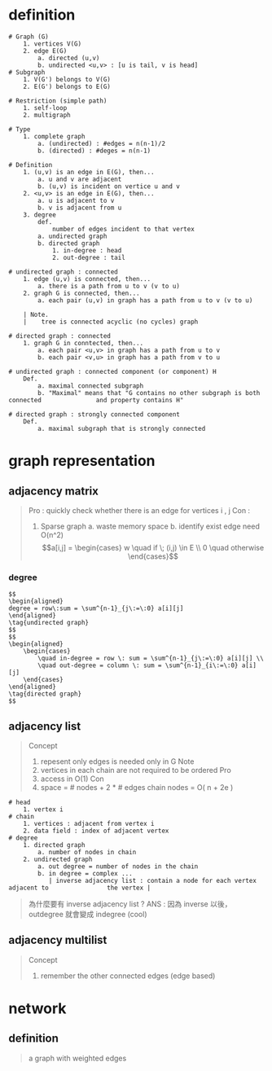 # definition
```
# Graph (G)
	1. vertices V(G)
	2. edge E(G)
		a. directed (u,v)
		b. undirected <u,v> : [u is tail, v is head]
# Subgraph
	1. V(G') belongs to V(G)
	2. E(G') belongs to E(G)		

# Restriction (simple path)
	1. self-loop
	2. multigraph

# Type
	1. complete graph 
		a. (undirected) : #edges = n(n-1)/2
		b. (directed) : #deges = n(n-1)

# Definition
	1. (u,v) is an edge in E(G), then...
		a. u and v are adjacent
		b. (u,v) is incident on vertice u and v 
	2. <u,v> is an edge in E(G), then...
		a. u is adjacent to v
		b. v is adjacent from u
	3. degree
		def.
			number of edges incident to that vertex 
		a. undirected graph
		b. directed graph
			1. in-degree : head
			2. out-degree : tail

# undirected graph : connected
	1. edge (u,v) is connected, then...
		a. there is a path from u to v (v to u)
	2. graph G is connected, then...
		a. each pair (u,v) in graph has a path from u to v (v to u)
	
	| Note. 
	|	 tree is connected acyclic (no cycles) graph

# directed graph : connected
	1. graph G in conntected, then...
		a. each pair <u,v> in graph has a path from u to v
		b. each pair <v,u> in graph has a path from v to u 

# undirected graph : connected component (or component) H
	Def. 
		a. maximal connected subgraph
		b. "Maximal" means that "G contains no other subgraph is both connected               and property contains H"  	

# directed graph : strongly connected component
	Def.
		a. maximal subgraph that is strongly connected
```
# graph representation
## adjacency matrix
> Pro : quickly check whether there is an edge for vertices i ,  j
> Con : 
> 	1.  Sparse graph 
> 		a. waste memory space
> 		b. identify exist edge need O(n^2) 
$$a[i,j] = 
\begin{cases}
w \quad if \; (i,j) \in E \\
0 \quad otherwise
\end{cases}$$
### degree
	$$ 
	\begin{aligned}
	degree = row\:sum = \sum^{n-1}_{j\:=\:0} a[i][j]
	\end{aligned}
	\tag{undirected graph}
	$$
	$$	
	\begin{aligned}
		\begin{cases}
			\quad in-degree = row \: sum = \sum^{n-1}_{j\:=\:0} a[i][j] \\
			\quad out-degree = column \: sum = \sum^{n-1}_{i\:=\:0} a[i][j]
		\end{cases}
	\end{aligned}
	\tag{directed graph}
	$$

## adjacency list
> Concept
> 	1.  repesent only edges is needed only in G
> Note
> 	1.  vertices in each chain are not required to be ordered
> Pro
> 	1.  access in O(1)
> Con
> 	1. space = # nodes + 2 * # edges chain nodes = O( n + 2e )
```
# head
	1. vertex i
# chain
	1. vertices : adjacent from vertex i
	2. data field : index of adjacent vertex
# degree
	1. directed graph
		a. number of nodes in chain 
	2. undirected graph
		a. out degree = number of nodes in the chain
		b. in degree = complex ...
		   | inverse adjacency list : contain a node for each vertex adjacent to                the vertex |
```
> 為什麼要有 inverse adjacency list ? ANS : 因為 inverse 以後，outdegree 就會變成 indegree (cool)
## adjacency multilist
> Concept
> 	1. remember the other connected edges (edge based)
# network
## definition
> a graph with weighted edges

